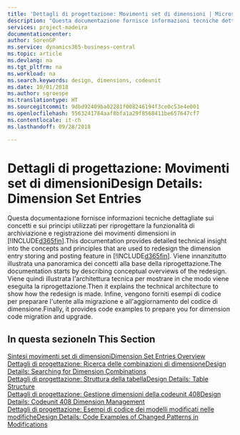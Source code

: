 ```yaml
---
title: 'Dettagli di progettazione: Movimenti set di dimensioni | Microsoft Docs'
description: "Questa documentazione fornisce informazioni tecniche dettagliate sui concetti e sui principi utilizzati per riprogettare la funzionalità di archiviazione e registrazione dei movimenti dimensioni."
services: project-madeira
documentationcenter: 
author: SorenGP
ms.service: dynamics365-business-central
ms.topic: article
ms.devlang: na
ms.tgt_pltfrm: na
ms.workload: na
ms.search.keywords: design, dimensions, codeunit
ms.date: 10/01/2018
ms.author: sgroespe
ms.translationtype: HT
ms.sourcegitcommit: 9dbd92409ba02281f008246194f3ce0c53e4e001
ms.openlocfilehash: 5563241784aaf8bfa1a29f8568411be657647cf7
ms.contentlocale: it-ch
ms.lasthandoff: 09/28/2018

---
```

# <a name="design-details-dimension-set-entries"></a><span data-ttu-id="a19a1-103">Dettagli di progettazione: Movimenti set di dimensioni</span><span class="sxs-lookup"><span data-stu-id="a19a1-103">Design Details: Dimension Set Entries</span></span>
<span data-ttu-id="a19a1-104">Questa documentazione fornisce informazioni tecniche dettagliate sui concetti e sui principi utilizzati per riprogettare la funzionalità di archiviazione e registrazione dei movimenti dimensioni in [!INCLUDE[d365fin](includes/d365fin_md.md)].</span><span class="sxs-lookup"><span data-stu-id="a19a1-104">This documentation provides detailed technical insight into the concepts and principles that are used to redesign the dimension entry storing and posting feature in [!INCLUDE[d365fin](includes/d365fin_md.md)].</span></span> <span data-ttu-id="a19a1-105">Viene innanzitutto illustrata una panoramica dei concetti alla base della riprogettazione.</span><span class="sxs-lookup"><span data-stu-id="a19a1-105">The documentation starts by describing conceptual overviews of the redesign.</span></span> <span data-ttu-id="a19a1-106">Viene quindi illustrata l'architettura tecnica per mostrare in che modo viene eseguita la riprogettazione.</span><span class="sxs-lookup"><span data-stu-id="a19a1-106">Then it explains the technical architecture to show how the redesign is made.</span></span> <span data-ttu-id="a19a1-107">Infine, vengono forniti esempi di codice per preparare l'utente alla migrazione e all'aggiornamento del codice di dimensione.</span><span class="sxs-lookup"><span data-stu-id="a19a1-107">Finally, it provides code examples to prepare you for dimension code migration and upgrade.</span></span>  

## <a name="in-this-section"></a><span data-ttu-id="a19a1-108">In questa sezione</span><span class="sxs-lookup"><span data-stu-id="a19a1-108">In This Section</span></span>  
[<span data-ttu-id="a19a1-109">Sintesi movimenti set di dimensioni</span><span class="sxs-lookup"><span data-stu-id="a19a1-109">Dimension Set Entries Overview</span></span>](design-details-dimension-set-entries-overview.md)  
[<span data-ttu-id="a19a1-110">Dettagli di progettazione: Ricerca delle combinazioni di dimensione</span><span class="sxs-lookup"><span data-stu-id="a19a1-110">Design Details: Searching for Dimension Combinations</span></span>](design-details-searching-for-dimension-combinations.md)  
[<span data-ttu-id="a19a1-111">Dettagli di progettazione: Struttura della tabella</span><span class="sxs-lookup"><span data-stu-id="a19a1-111">Design Details: Table Structure</span></span>](design-details-table-structure.md)  
[<span data-ttu-id="a19a1-112">Dettagli di progettazione: Gestione dimensioni della codeunit 408</span><span class="sxs-lookup"><span data-stu-id="a19a1-112">Design Details: Codeunit 408 Dimension Management</span></span>](design-details-codeunit-408-dimension-management.md)  
[<span data-ttu-id="a19a1-113">Dettagli di progettazione: Esempi di codice dei modelli modificati nelle modifiche</span><span class="sxs-lookup"><span data-stu-id="a19a1-113">Design Details: Code Examples of Changed Patterns in Modifications</span></span>](design-details-code-examples-of-changed-patterns-in-modifications.md)

